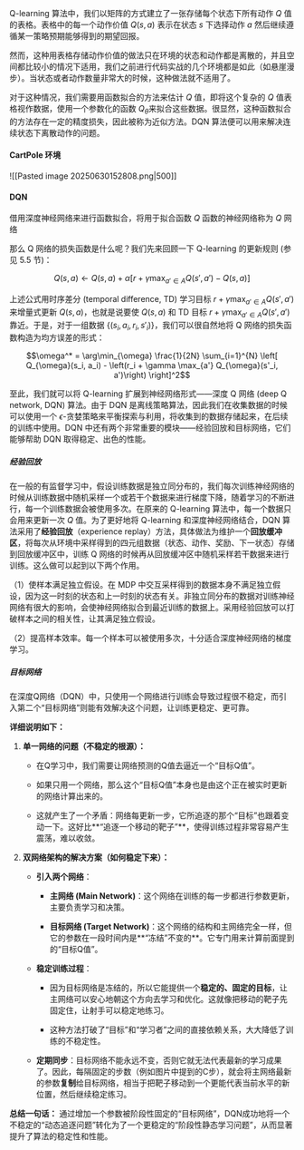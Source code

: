 Q-learning 算法中，我们以矩阵的方式建立了一张存储每个状态下所有动作 $Q$ 值的表格。表格中的每一个动作价值 $Q(s,a)$ 表示在状态 $s$ 下选择动作 $a$ 然后继续遵循某一策略预期能够得到的期望回报。

然而，这种用表格存储动作价值的做法只在环境的状态和动作都是离散的，并且空间都比较小的情况下适用，我们之前进行代码实战的几个环境都是如此（如悬崖漫步）。当状态或者动作数量非常大的时候，这种做法就不适用了。

对于这种情况，我们需要用函数拟合的方法来估计 $Q$ 值，即将这个复杂的 $Q$ 值表格视作数据，使用一个参数化的函数 $Q_{\theta}$来拟合这些数据。很显然，这种函数拟合的方法存在一定的精度损失，因此被称为近似方法。DQN 算法便可以用来解决连续状态下离散动作的问题。

#### CartPole 环境
![[Pasted image 20250630152808.png|500]]
#### DQN
借用深度神经网络来进行函数拟合，将用于拟合函数 $Q$ 函数的神经网络称为 $Q$ 网络

那么 Q 网络的损失函数是什么呢？我们先来回顾一下 Q-learning 的更新规则 (参见 5.5 节)：

$$Q(s, a) \leftarrow Q(s, a) + \alpha \left[ r + \gamma \max_{a' \in A} Q(s', a') - Q(s, a) \right]$$

上述公式用时序差分 (temporal difference, TD) 学习目标 $r + \gamma \max_{a' \in A} Q(s', a')$ 来增量式更新 $Q(s, a)$，也就是说要使 $Q(s, a)$ 和 TD 目标 $r + \gamma \max_{a' \in A} Q(s', a')$ 靠近。于是，对于一组数据 $\{(s_i, a_i, r_i, s'_i)\}$，我们可以很自然地将 Q 网络的损失函数构造为均方误差的形式：

$$\omega^* = \arg\min_{\omega} \frac{1}{2N} \sum_{i=1}^{N} \left[ Q_{\omega}(s_i, a_i) - \left(r_i + \gamma \max_{a'} Q_{\omega}(s'_i, a')\right) \right]^2$$

至此，我们就可以将 Q-learning 扩展到神经网络形式——深度 Q 网络 (deep Q network, DQN) 算法。由于 DQN 是离线策略算法，因此我们在收集数据的时候可以使用一个 $\epsilon$-贪婪策略来平衡探索与利用，将收集到的数据存储起来，在后续的训练中使用。DQN 中还有两个非常重要的模块——经验回放和目标网络，它们能够帮助 DQN 取得稳定、出色的性能。
##### 经验回放
在一般的有监督学习中，假设训练数据是独立同分布的，我们每次训练神经网络的时候从训练数据中随机采样一个或若干个数据来进行梯度下降，随着学习的不断进行，每一个训练数据会被使用多次。在原来的 Q-learning 算法中，每一个数据只会用来更新一次 $Q$ 值。为了更好地将 Q-learning 和深度神经网络结合，DQN 算法采用了**经验回放**（experience replay）方法，具体做法为维护一个**回放缓冲区**，将每次从环境中采样得到的四元组数据（状态、动作、奖励、下一状态）存储到回放缓冲区中，训练 Q 网络的时候再从回放缓冲区中随机采样若干数据来进行训练。这么做可以起到以下两个作用。

（1）使样本满足独立假设。在 MDP 中交互采样得到的数据本身不满足独立假设，因为这一时刻的状态和上一时刻的状态有关。非独立同分布的数据对训练神经网络有很大的影响，会使神经网络拟合到最近训练的数据上。采用经验回放可以打破样本之间的相关性，让其满足独立假设。

（2）提高样本效率。每一个样本可以被使用多次，十分适合深度神经网络的梯度学习。

##### 目标网络
在深度Q网络（DQN）中，只使用一个网络进行训练会导致过程很不稳定，而引入第二个“目标网络”则能有效解决这个问题，让训练更稳定、更可靠。

**详细说明如下：**

1. **单一网络的问题（不稳定的根源）：**
    
    - 在Q学习中，我们需要让网络预测的Q值去逼近一个“目标Q值”。
        
    - 如果只用一个网络，那么这个“目标Q值”本身也是由这个正在被实时更新的网络计算出来的。
        
    - 这就产生了一个矛盾：网络每更新一步，它所追逐的那个“目标”也跟着变动一下。这好比**“追逐一个移动的靶子”**，使得训练过程非常容易产生震荡，难以收敛。
        
2. **双网络架构的解决方案（如何稳定下来）：**
    
    - **引入两个网络**：
        
        - **主网络 (Main Network)**：这个网络在训练的每一步都进行参数更新，主要负责学习和决策。
            
        - **目标网络 (Target Network)**：这个网络的结构和主网络完全一样，但它的参数在一段时间内是**“冻结”不变的**。它专门用来计算前面提到的“目标Q值”。
            
    - **稳定训练过程**：
        
        - 因为目标网络是冻结的，所以它能提供一个**稳定的、固定的目标**，让主网络可以安心地朝这个方向去学习和优化。这就像把移动的靶子先固定住，让射手可以稳定地练习。
            
        - 这种方法打破了“目标”和“学习者”之间的直接依赖关系，大大降低了训练的不稳定性。
            
    - **定期同步**：目标网络不能永远不变，否则它就无法代表最新的学习成果了。因此，每隔固定的步数（例如图片中提到的C步），就会将主网络最新的参数**复制**给目标网络，相当于把靶子移动到一个更能代表当前水平的新位置，然后继续稳定练习。
        

**总结一句话：** 通过增加一个参数被阶段性固定的“目标网络”，DQN成功地将一个不稳定的“动态追逐问题”转化为了一个更稳定的“阶段性静态学习问题”，从而显著提升了算法的稳定性和性能。